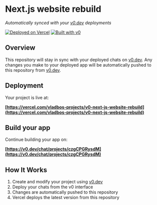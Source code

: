 # Next.js website rebuild

_Automatically synced with your [v0.dev](https://v0.dev) deployments_

[![Deployed on Vercel](https://img.shields.io/badge/Deployed%20on-Vercel-black?style=for-the-badge&logo=vercel)](https://vercel.com/vladbos-projects/v0-next-js-website-rebuild)
[![Built with v0](https://img.shields.io/badge/Built%20with-v0.dev-black?style=for-the-badge)](https://v0.dev/chat/projects/czgCPGRysdM)

## Overview

This repository will stay in sync with your deployed chats on [v0.dev](https://v0.dev).
Any changes you make to your deployed app will be automatically pushed to this repository from [v0.dev](https://v0.dev).

## Deployment

Your project is live at:

**[https://vercel.com/vladbos-projects/v0-next-js-website-rebuild](https://vercel.com/vladbos-projects/v0-next-js-website-rebuild)**

## Build your app

Continue building your app on:

**[https://v0.dev/chat/projects/czgCPGRysdM](https://v0.dev/chat/projects/czgCPGRysdM)**

## How It Works

1. Create and modify your project using [v0.dev](https://v0.dev)
2. Deploy your chats from the v0 interface
3. Changes are automatically pushed to this repository
4. Vercel deploys the latest version from this repository
